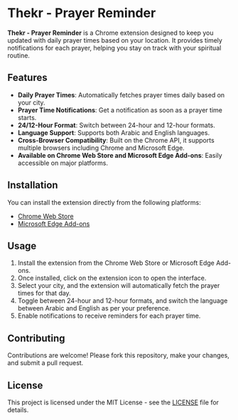 # Thekr - Prayer Reminder

**Thekr - Prayer Reminder** is a Chrome extension designed to keep you updated with daily prayer times based on your location. It provides timely notifications for each prayer, helping you stay on track with your spiritual routine.

## Features

- **Daily Prayer Times**: Automatically fetches prayer times daily based on your city.
- **Prayer Time Notifications**: Get a notification as soon as a prayer time starts.
- **24/12-Hour Format**: Switch between 24-hour and 12-hour formats.
- **Language Support**: Supports both Arabic and English languages.
- **Cross-Browser Compatibility**: Built on the Chrome API, it supports multiple browsers including Chrome and Microsoft Edge.
- **Available on Chrome Web Store and Microsoft Edge Add-ons**: Easily accessible on major platforms.

## Installation

You can install the extension directly from the following platforms:
- [Chrome Web Store](#)
- [Microsoft Edge Add-ons](#)

## Usage

1. Install the extension from the Chrome Web Store or Microsoft Edge Add-ons.
2. Once installed, click on the extension icon to open the interface.
3. Select your city, and the extension will automatically fetch the prayer times for that day.
4. Toggle between 24-hour and 12-hour formats, and switch the language between Arabic and English as per your preference.
5. Enable notifications to receive reminders for each prayer time.

## Contributing

Contributions are welcome! Please fork this repository, make your changes, and submit a pull request.

## License

This project is licensed under the MIT License - see the [LICENSE](LICENSE) file for details.
